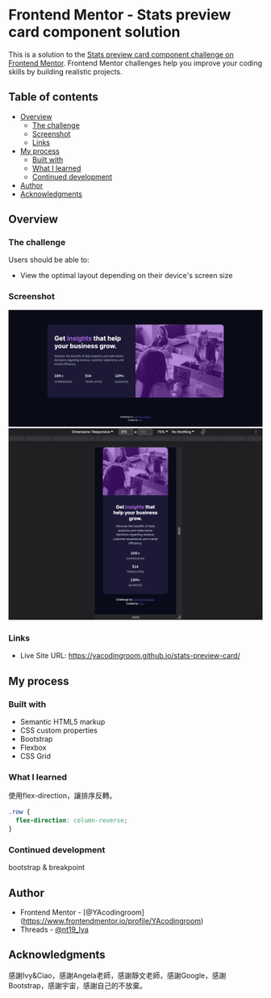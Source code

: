 # Frontend Mentor - Stats preview card component solution

This is a solution to the [Stats preview card component challenge on Frontend Mentor](https://www.frontendmentor.io/challenges/stats-preview-card-component-8JqbgoU62). Frontend Mentor challenges help you improve your coding skills by building realistic projects. 

## Table of contents

- [Overview](#overview)
  - [The challenge](#the-challenge)
  - [Screenshot](#screenshot)
  - [Links](#links)
- [My process](#my-process)
  - [Built with](#built-with)
  - [What I learned](#what-i-learned)
  - [Continued development](#continued-development)
- [Author](#author)
- [Acknowledgments](#acknowledgments)

## Overview
### The challenge
Users should be able to:
- View the optimal layout depending on their device's screen size

### Screenshot
![screenshot-desktop](screenshot/screenshot-desktop.png)
![screenshot-mobile](screenshot/screenshot-mobile.png)

### Links
- Live Site URL: https://yacodingroom.github.io/stats-preview-card/

## My process
### Built with
- Semantic HTML5 markup
- CSS custom properties
- Bootstrap
- Flexbox
- CSS Grid

### What I learned
使用flex-direction，讓排序反轉。

```css
.row {
  flex-direction: column-reverse;
}
```

### Continued development
bootstrap & breakpoint

## Author
- Frontend Mentor - [@YAcodingroom]
(https://www.frontendmentor.io/profile/YAcodingroom)
- Threads - [@nt19_lya](https://www.threads.net/@nt19_lya)

## Acknowledgments
感謝Ivy&Ciao，感謝Angela老師，感謝靜文老師，感謝Google，感謝Bootstrap，感謝宇宙，感謝自己的不放棄。

